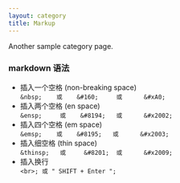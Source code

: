 ```yaml
---
layout: category
title: Markup
---
```


Another sample category page.

### markdown 语法
- 插入一个空格 (non-breaking space)<br>
`&nbsp;    或    &#160;     或      &#xA0;
`
- 插入两个空格 (en space)<br>
`&ensp;     或    &#8194;   或      &#x2002;
`
- 插入四个空格 (em space)<br>
`&emsp;    或    &#8195;   或      &#x2003;
`
- 插入细空格 (thin space)<br>
`&thinsp;   或     &#8201;  或      &#x2009;
`
- 插入换行<br>
`<br>; 或 " SHIFT + Enter ";
`